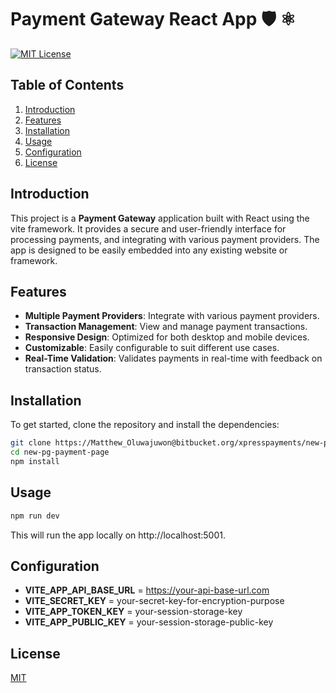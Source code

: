 # Payment Gateway React App 🛡️ ⚛️
[![MIT License](https://img.shields.io/github/license/alan2207/bulletproof-react)](https://bitbucket.org/xpresspayments/new-pg-payment-page/src/master/LICENSE)

## Table of Contents

1. [Introduction](#introduction)
2. [Features](#features)
3. [Installation](#installation)
4. [Usage](#usage)
5. [Configuration](#configuration)
6. [License](#license)

## Introduction

This project is a **Payment Gateway** application built with React using the vite framework. It provides a secure and user-friendly interface for processing payments, and integrating with various payment providers. The app is designed to be easily embedded into any existing website or framework.

## Features

- **Multiple Payment Providers**: Integrate with various payment providers.
- **Transaction Management**: View and manage payment transactions.
- **Responsive Design**: Optimized for both desktop and mobile devices.
- **Customizable**: Easily configurable to suit different use cases.
- **Real-Time Validation**: Validates payments in real-time with feedback on transaction status.

## Installation

To get started, clone the repository and install the dependencies:

```bash
git clone https://Matthew_Oluwajuwon@bitbucket.org/xpresspayments/new-pg-payment-page.git
cd new-pg-payment-page
npm install
```


## Usage
```bash
npm run dev
```

This will run the app locally on http://localhost:5001.

## Configuration
- **VITE_APP_API_BASE_URL** = https://your-api-base-url.com
- **VITE_SECRET_KEY** = your-secret-key-for-encryption-purpose
- **VITE_APP_TOKEN_KEY** = your-session-storage-key
- **VITE_APP_PUBLIC_KEY** = your-session-storage-public-key

## License

[MIT](/LICENSE)
